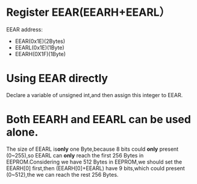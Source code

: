 # Register EEAR(EEARH+EEARL）

EEAR address:
+ EEAR(0x1E)(2Bytes)
+ EEARL(0x1E)(1Byte)
+ EEARH(0X1F)(1Byte)

# Using EEAR directly
Declare a variable of unsigned int,and then assign this integer to EEAR.

# Both EEARH and EEARL can be used alone.
The size of EEARL is**only** one Byte,because 8 bits could **only** present (0~255),so EEARL can **only** reach the first 256 Bytes in EEPROM.Considering we have 512 Bytes in EEPROM,we should set the EEARH[0] first,then (EEARH[0]+EEARL) have 9 bits,which could present (0~512),the we can reach the rest 256 Bytes.



